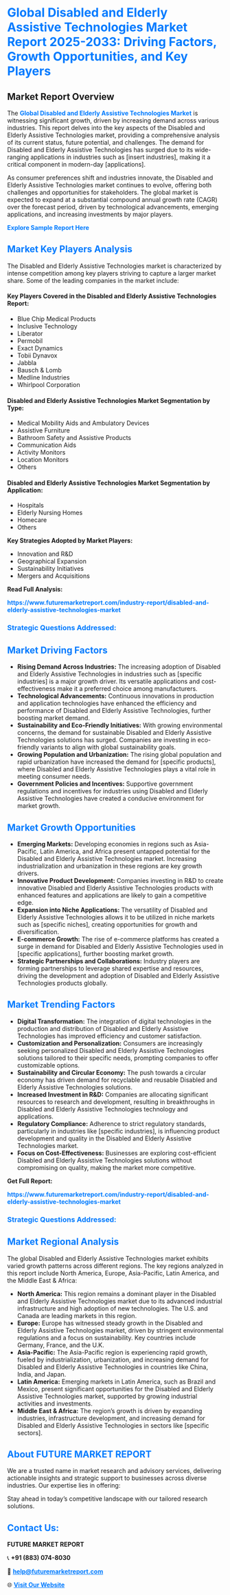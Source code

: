 <h1 style="color: #007BFF;">Global Disabled and Elderly Assistive Technologies Market Report 2025-2033: Driving Factors, Growth Opportunities, and Key Players</h1>

<section id="overview">
<h2>Market Report Overview</h2>
<p>The <a href="https://www.futuremarketreport.com/industry-report/disabled-and-elderly-assistive-technologies-market" style="color: #007BFF; text-decoration: none;"><strong>Global Disabled and Elderly Assistive Technologies Market</strong></a> is witnessing significant growth, driven by increasing demand across various industries. This report delves into the key aspects of the Disabled and Elderly Assistive Technologies market, providing a comprehensive analysis of its current status, future potential, and challenges. The demand for Disabled and Elderly Assistive Technologies has surged due to its wide-ranging applications in industries such as [insert industries], making it a critical component in modern-day [applications].</p>
<p>As consumer preferences shift and industries innovate, the Disabled and Elderly Assistive Technologies market continues to evolve, offering both challenges and opportunities for stakeholders. The global market is expected to expand at a substantial compound annual growth rate (CAGR) over the forecast period, driven by technological advancements, emerging applications, and increasing investments by major players.</p>
</section>

<section id="overview">
<p><a href="https://www.futuremarketreport.com/request-sample/reportId=110117" style="color: #007BFF; text-decoration: none;"><strong>Explore Sample Report Here</strong></a></p>
</section>

<section id="key-players">
<h2 style="color: #007BFF;">Market Key Players Analysis</h2>
<p>The Disabled and Elderly Assistive Technologies market is characterized by intense competition among key players striving to capture a larger market share. Some of the leading companies in the market include:</p>
<h4>Key Players Covered in the Disabled and Elderly Assistive Technologies Report:</h4>
<ul><li>Blue Chip Medical Products</li><li>Inclusive Technology</li><li>Liberator</li><li>Permobil</li><li>Exact Dynamics</li><li>Tobii Dynavox</li><li>Jabbla</li><li>Bausch &amp; Lomb</li><li>Medline Industries</li><li>Whirlpool Corporation</li></ul>
<h4>Disabled and Elderly Assistive Technologies Market Segmentation by Type:</h4>
<ul><li>Medical Mobility Aids and Ambulatory Devices</li><li>Assistive Furniture</li><li>Bathroom Safety and Assistive Products</li><li>Communication Aids</li><li>Activity Monitors</li><li>Location Monitors</li><li>Others</li></ul>

<h4>Disabled and Elderly Assistive Technologies Market Segmentation by Application:</h4>
<ul><li>Hospitals</li><li>Elderly Nursing Homes</li><li>Homecare</li><li>Others</li></ul>
<p><strong>Key Strategies Adopted by Market Players:</strong></p>
<ul>
<li>Innovation and R&D</li>
<li>Geographical Expansion</li>
<li>Sustainability Initiatives</li>
<li>Mergers and Acquisitions</li>
</ul>
</section>

<section>
<p><strong>Read Full Analysis: </strong></p><a href="https://www.futuremarketreport.com/industry-report/disabled-and-elderly-assistive-technologies-market" style="color: #007BFF; text-decoration: none;"><strong>https://www.futuremarketreport.com/industry-report/disabled-and-elderly-assistive-technologies-market</strong></a>
<h3 style="color: #007BFF;">Strategic Questions Addressed:</h3>
</section>

<section id="driving-factors">
<h2 style="color: #007BFF;">Market Driving Factors</h2>
<ul>
<li><strong>Rising Demand Across Industries:</strong> The increasing adoption of Disabled and Elderly Assistive Technologies in industries such as [specific industries] is a major growth driver. Its versatile applications and cost-effectiveness make it a preferred choice among manufacturers.</li>
<li><strong>Technological Advancements:</strong> Continuous innovations in production and application technologies have enhanced the efficiency and performance of Disabled and Elderly Assistive Technologies, further boosting market demand.</li>
<li><strong>Sustainability and Eco-Friendly Initiatives:</strong> With growing environmental concerns, the demand for sustainable Disabled and Elderly Assistive Technologies solutions has surged. Companies are investing in eco-friendly variants to align with global sustainability goals.</li>
<li><strong>Growing Population and Urbanization:</strong> The rising global population and rapid urbanization have increased the demand for [specific products], where Disabled and Elderly Assistive Technologies plays a vital role in meeting consumer needs.</li>
<li><strong>Government Policies and Incentives:</strong> Supportive government regulations and incentives for industries using Disabled and Elderly Assistive Technologies have created a conducive environment for market growth.</li>
</ul>
</section>

<section id="growth-opportunities">
<h2 style="color: #007BFF;">Market Growth Opportunities</h2>
<ul>
<li><strong>Emerging Markets:</strong> Developing economies in regions such as Asia-Pacific, Latin America, and Africa present untapped potential for the Disabled and Elderly Assistive Technologies market. Increasing industrialization and urbanization in these regions are key growth drivers.</li>
<li><strong>Innovative Product Development:</strong> Companies investing in R&D to create innovative Disabled and Elderly Assistive Technologies products with enhanced features and applications are likely to gain a competitive edge.</li>
<li><strong>Expansion into Niche Applications:</strong> The versatility of Disabled and Elderly Assistive Technologies allows it to be utilized in niche markets such as [specific niches], creating opportunities for growth and diversification.</li>
<li><strong>E-commerce Growth:</strong> The rise of e-commerce platforms has created a surge in demand for Disabled and Elderly Assistive Technologies used in [specific applications], further boosting market growth.</li>
<li><strong>Strategic Partnerships and Collaborations:</strong> Industry players are forming partnerships to leverage shared expertise and resources, driving the development and adoption of Disabled and Elderly Assistive Technologies products globally.</li>
</ul>
</section>

<section id="trending-factors">
<h2 style="color: #007BFF;">Market Trending Factors</h2>
<ul>
<li><strong>Digital Transformation:</strong> The integration of digital technologies in the production and distribution of Disabled and Elderly Assistive Technologies has improved efficiency and customer satisfaction.</li>
<li><strong>Customization and Personalization:</strong> Consumers are increasingly seeking personalized Disabled and Elderly Assistive Technologies solutions tailored to their specific needs, prompting companies to offer customizable options.</li>
<li><strong>Sustainability and Circular Economy:</strong> The push towards a circular economy has driven demand for recyclable and reusable Disabled and Elderly Assistive Technologies solutions.</li>
<li><strong>Increased Investment in R&D:</strong> Companies are allocating significant resources to research and development, resulting in breakthroughs in Disabled and Elderly Assistive Technologies technology and applications.</li>
<li><strong>Regulatory Compliance:</strong> Adherence to strict regulatory standards, particularly in industries like [specific industries], is influencing product development and quality in the Disabled and Elderly Assistive Technologies market.</li>
<li><strong>Focus on Cost-Effectiveness:</strong> Businesses are exploring cost-efficient Disabled and Elderly Assistive Technologies solutions without compromising on quality, making the market more competitive.</li>
</ul>
</section>

<section>
<p><strong>Get Full Report: </strong></p><a href="https://www.futuremarketreport.com/industry-report/disabled-and-elderly-assistive-technologies-market" style="color: #007BFF; text-decoration: none;"><strong>https://www.futuremarketreport.com/industry-report/disabled-and-elderly-assistive-technologies-market</strong></a>
<h3 style="color: #007BFF;">Strategic Questions Addressed:</h3>
</section>


<section id="regional-analysis">
<h2 style="color: #007BFF;">Market Regional Analysis</h2>
<p>The global Disabled and Elderly Assistive Technologies market exhibits varied growth patterns across different regions. The key regions analyzed in this report include North America, Europe, Asia-Pacific, Latin America, and the Middle East & Africa:</p>
<ul>
<li><strong>North America:</strong> This region remains a dominant player in the Disabled and Elderly Assistive Technologies market due to its advanced industrial infrastructure and high adoption of new technologies. The U.S. and Canada are leading markets in this region.</li>
<li><strong>Europe:</strong> Europe has witnessed steady growth in the Disabled and Elderly Assistive Technologies market, driven by stringent environmental regulations and a focus on sustainability. Key countries include Germany, France, and the U.K.</li>
<li><strong>Asia-Pacific:</strong> The Asia-Pacific region is experiencing rapid growth, fueled by industrialization, urbanization, and increasing demand for Disabled and Elderly Assistive Technologies in countries like China, India, and Japan.</li>
<li><strong>Latin America:</strong> Emerging markets in Latin America, such as Brazil and Mexico, present significant opportunities for the Disabled and Elderly Assistive Technologies market, supported by growing industrial activities and investments.</li>
<li><strong>Middle East & Africa:</strong> The region’s growth is driven by expanding industries, infrastructure development, and increasing demand for Disabled and Elderly Assistive Technologies in sectors like [specific sectors].</li>
</ul>
</section>

<footer>
<h2 style="color: #007BFF;">About FUTURE MARKET REPORT</h2>
<p>We are a trusted name in market research and advisory services, delivering actionable insights and strategic support to businesses across diverse industries. Our expertise lies in offering:</p>

<p>Stay ahead in today’s competitive landscape with our tailored research solutions.</p>

<h2 style="color: #007BFF;">Contact Us:</h2>
<p><strong>FUTURE MARKET REPORT</strong></p>
<p>📞 <strong>+91 (883) 074-8030</strong></p>
<p>📧 <strong><a href="mailto:help@futuremarketreport.com" style="color: #007BFF;">help@futuremarketreport.com</a></strong></p>
<p>🌐 <strong><a href="https://www.futuremarketreport.com/" style="color: #007BFF;">Visit Our Website</a></strong></p>
</footer>